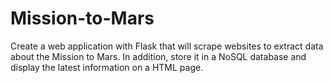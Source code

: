 # Mission-to-Mars

Create a web application with Flask that will scrape websites to extract data about the Mission to Mars.  In addition, store it in a NoSQL database and display the latest information on a HTML page.
